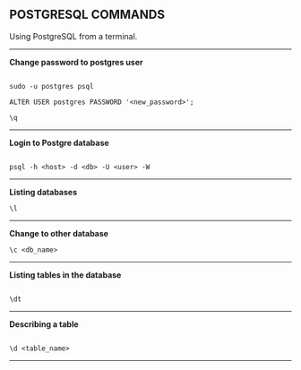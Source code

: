 POSTGRESQL COMMANDS
-----------------------------------------------------------------------

Using PostgreSQL from a terminal.

-----------------------------------------------------------------------

**Change password to postgres user**

```

sudo -u postgres psql

ALTER USER postgres PASSWORD '<new_password>';

\q

```
-----------------------------------------------------------------------

**Login to Postgre database**

```

psql -h <host> -d <db> -U <user> -W

```
-----------------------------------------------------------------------

**Listing databases**

```
\l

```
-----------------------------------------------------------------------

**Change to other database**

```
\c <db_name>

```
-----------------------------------------------------------------------

**Listing tables in the database**

```

\dt

```

-----------------------------------------------------------------------

**Describing a table**

```

\d <table_name>

```
-----------------------------------------------------------------------